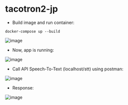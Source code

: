 # tacotron2-jp




- Build image and run container:
```
docker-compose up --build
```

![image](https://user-images.githubusercontent.com/96175229/220067668-4a18d28c-2758-4e65-9379-8bb0f29a538f.png)

- Now, app is running:

![image](https://user-images.githubusercontent.com/96175229/220068153-209827a2-a701-4fed-8c49-1a772ded9936.png)

- Call API Speech-To-Text (localhost/stt) using postman:

![image](https://user-images.githubusercontent.com/96175229/220069276-cad43157-d202-42b3-9c04-2746ca90e74c.png)

- Response:

![image](https://user-images.githubusercontent.com/96175229/220071957-30dfbb36-0b1a-485d-9834-a4898b600688.png)
